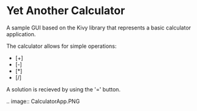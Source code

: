 # Yet Another Calculator

A sample GUI based on the Kivy library that represents a basic calculator application. 

The calculator allows for simple operations: 
- [+]
- [-]
- [*]
- [/]

A solution is recieved by using the '=' button. 

.. image:: CalculatorApp.PNG
